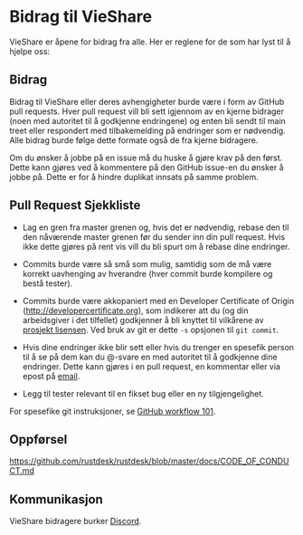 # Bidrag til VieShare

VieShare er åpene for bidrag fra alle. Her er reglene for de som har lyst til å
hjelpe oss:

## Bidrag

Bidrag til VieShare eller deres avhengigheter burde være i form av GitHub pull requests.
Hver pull request vill bli sett igjennom av en kjerne bidrager (noen med autoritet til
å godkjenne endringene) og enten bli sendt til main treet eller respondert med
tilbakemelding på endringer som er nødvendig. Alle bidrag burde følge dette formate
også de fra kjerne bidragere.

Om du ønsker å jobbe på en issue må du huske å gjøre krav på den først. Dette
kann gjøres ved å kommentere på den GitHub issue-en du ønsker å jobbe på.
Dette er for å hindre duplikat innsats på samme problem.

## Pull Request Sjekkliste

- Lag en gren fra master grenen og, hvis det er nødvendig, rebase den til den nåværende
  master grenen før du sender inn din pull request. Hvis ikke dette gjøres på rent
  vis vill du bli spurt om å rebase dine endringer.

- Commits burde være så små som mulig, samtidig som de må være korrekt uavhenging av hverandre
  (hver commit burde kompilere og bestå tester).

- Commits burde være akkopaniert med en Developer Certificate of Origin
  (http://developercertificate.org), som indikerer att du (og din arbeidsgiver
  i det tilfellet) godkjenner å bli knyttet til vilkårene av [prosjekt lisensen](../LICENCE).
  Ved bruk av git er dette `-s` opsjonen til `git commit`.

- Hvis dine endringer ikke blir sett eller hvis du trenger en spesefik person til
  å se på dem kan du @-svare en med autoritet til å godkjenne dine endringer.
  Dette kann gjøres i en pull request, en kommentar eller via epost på [email](mailto:info@vieshare.com).

- Legg til tester relevant til en fikset bug eller en ny tilgjengelighet.

For spesefike git instruksjoner, se [GitHub workflow 101](https://github.com/servo/servo/wiki/GitHub-workflow).

## Oppførsel

https://github.com/rustdesk/rustdesk/blob/master/docs/CODE_OF_CONDUCT.md

## Kommunikasjon

VieShare bidragere burker [Discord](https://discord.gg/nDceKgxnkV).
